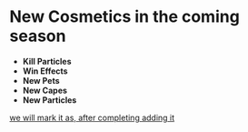 # New Cosmetics in the coming season 
- **Kill Particles**
- **Win Effects**
- **New Pets**
- **New Capes**
- **New Particles**


<u>we will mark it as, after completing adding it<u>
